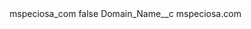 <?xml version="1.0" encoding="UTF-8"?>
<CustomMetadata xmlns="http://soap.sforce.com/2006/04/metadata" xmlns:xsi="http://www.w3.org/2001/XMLSchema-instance" xmlns:xsd="http://www.w3.org/2001/XMLSchema">
    <label>mspeciosa_com</label>
    <protected>false</protected>
    <values>
        <field>Domain_Name__c</field>
        <value xsi:type="xsd:string">mspeciosa.com</value>
    </values>
</CustomMetadata>
